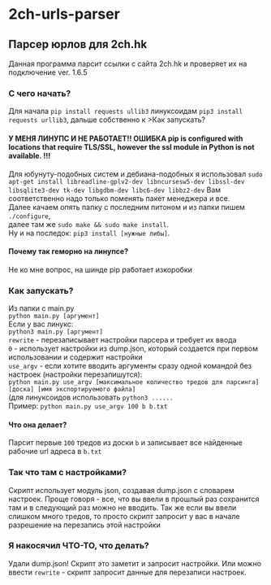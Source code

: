 # 2ch-urls-parser
## Парсер юрлов для 2ch.hk

Данная программа парсит ссылки с сайта  2ch.hk и проверяет их на подключение  ver. 1.6.5

### С чего начать?
Для начала `pip install requests ullib3` линуксоидам `pip3 install requests urllib3`, дальше собственно к >Как запускать?  

#### У МЕНЯ ЛИНУПС И НЕ РАБОТАЕТ!! ОШИБКА pip is configured with locations that require TLS/SSL, however the ssl module in Python is not available. !!!
Для юбунуту-подобных систем и дебиана-подобных я использовал `sudo apt-get install libreadline-gplv2-dev libncursesw5-dev libssl-dev libsqlite3-dev tk-dev libgdbm-dev libc6-dev libbz2-dev` Вам соответственно надо только поменять пакет менеджера и все.  
Далее качаем опять папку с последним питоном и из папки пишем `./configure`,   
далее там же `sudo make && sudo make install`.   
Ну и на последок: `pip3 install [нужные либы]`.   

#### Почему так геморно на линупсе? 
Не ко мне вопрос, на шинде pip работает изкоробки



### Как запускать?
Из папки с main.py  
`python main.py [аргумент]`  
Если у вас линукс:  
`python3 main.py [аргумент]`  
`rewrite` - перезаписывает настройки парсера и требует их ввода  
`0` - использует настройки из dump.json, который создается при первом использовании и содержит настройки  
`use_argv` - если хотите вводить аргументы сразу одной командой без настроек (настройки перезапишутся):  
`python main.py use_argv [максимальное количество тредов для парсинга] [доска] [имя экспортируемого файла]`  
(для линуксоидов использовать `python3 ......`  
Пример: `python main.py use_argv 100 b b.txt`  

#### Что она делает?  
Парсит первые `100` тредов из доски `b` и записывает все найденные рабочие url адреса в `b.txt`  

### Так что там с настройками?  
Скрипт использует модуль json, создавая dump.json с словарем настроек. Проще говоря - все, что вы ввели в прошлый раз сохранится там и в следующий раз можно не вводить. Так же если вы ввели слишком много тредов, то просто скрипт запросит у вас в начале разрешение на перезапись этой настройки  

### Я накосячил ЧТО-ТО, что делать?
Удали dump.json! Скрипт это заметит и запросит настройки. Или можно ввести `rewrite` - скрипт запросит данные для перезаписи настроек.  

